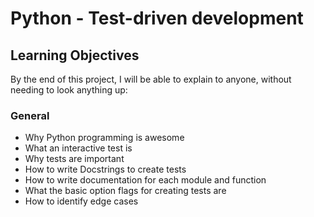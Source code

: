# Python - Test-driven development

## Learning Objectives

By the end of this project, I will be able to explain to anyone, without needing to look anything up:

### General
- Why Python programming is awesome
- What an interactive test is
- Why tests are important
- How to write Docstrings to create tests
- How to write documentation for each module and function
- What the basic option flags for creating tests are
- How to identify edge cases
